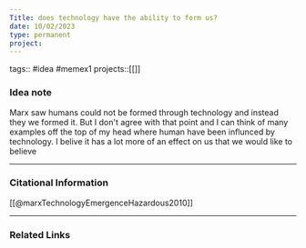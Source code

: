 ```yaml
---
Title: does technology have the ability to form us?
date: 10/02/2023
type: permanent
project:
---
```

tags:: #idea #memex1
projects::[[]]

### Idea note

Marx saw humans could not be formed through technology and instead they we formed it. But I don't agree with that point and I can think of many examples off the top of my head where human have been influnced by technology. I belive it has a lot more of an effect on us that we would like to believe

---
### Citational Information

[[@marxTechnologyEmergenceHazardous2010]]

---

### Related Links